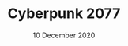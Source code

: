 ---
layout: post
date: 10 December 2020
title: Cyberpunk 2077
description: 
developer: CD Projekt RED, CD Projekt, CDP.pl
card-image: 1
banner-image: 0
banner-offset: 50
---